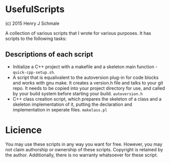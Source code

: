 # UsefulScripts
(c) 2015 Henry J Schmale

A collection of various scripts that I wrote for various purposes.
It has scripts to the following tasks:

## Descriptions of each script
* Initialize a C++ project with a makefile and a skeleton main 
  function - `quick-cpp-setup.sh`.
* A script that is equalivalent to the autoversion plug-in for
  code blocks and works with gnu make. It creates a version.h file
  and talks to your git repo. It needs to be copied
  into your project directory for use, and called by your build system
  before starting your build. `autoversion.h`
* C++ class creation script, which prepares the skeleton of a class and
  a skeleton implementation of it, putting the declaration and implementation
  in seperate files. `makelass.pl`

# Licience 
You may use these scripts in any way you want for free. However, you
may not claim authorship or ownership of these scripts. Copyright
is retained by the author. Additionally, there is no warranty
whatsoever for these script.
